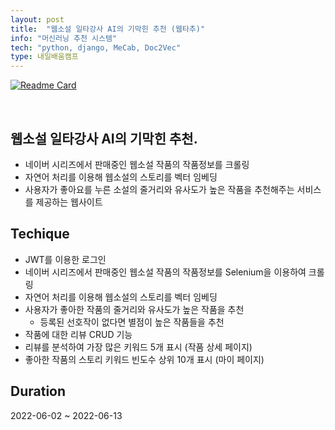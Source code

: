 ```yaml
---
layout: post
title:  "웹소설 일타강사 AI의 기막힌 추천 (웹타추)"
info: "머신러닝 추천 시스템"
tech: "python, django, MeCab, Doc2Vec"
type: 내일배움캠프
---
```


[![Readme Card](https://github-readme-stats.vercel.app/api/pin/?username=cmjcum&repo=webtachu)](https://github.com/cmjcum/webtachu)

<br/>

## 웹소설 일타강사 AI의 기막힌 추천.
* 네이버 시리즈에서 판매중인 웹소설 작품의 작품정보를 크롤링
* 자연어 처리를 이용해 웹소설의 스토리를 벡터 임베딩
* 사용자가 좋아요를 누른 소설의 줄거리와 유사도가 높은 작품을 추천해주는 서비스를 제공하는 웹사이트


## Techique
* JWT를 이용한 로그인
* 네이버 시리즈에서 판매중인 웹소설 작품의 작품정보를 Selenium을 이용하여 크롤링
* 자연어 처리를 이용해 웹소설의 스토리를 벡터 임베딩
* 사용자가 좋아한 작품의 줄거리와 유사도가 높은 작품을 추천
    * 등록된 선호작이 없다면 별점이 높은 작품들을 추천
* 작품에 대한 리뷰 CRUD 기능
* 리뷰를 분석하여 가장 많은 키워드 5개 표시 (작품 상세 페이지)
* 좋아한 작품의 스토리 키워드 빈도수 상위 10개 표시 (마이 페이지)


## Duration 
2022-06-02 ~ 2022-06-13